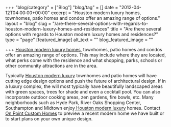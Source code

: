 +++
"blog/category" = ["Blog"]
"blog/tag" = []
date = "2012-04-12T04:00:00+00:00"
excerpt = "Houston modern luxury homes, townhomes, patio homes and condos offer an amazing range of options."
layout = "blog"
slug = "/are-there-several-options-with-regards-to-houston-modern-luxury-homes-and-residences"
title = "Are there several options with regards to Houston modern luxury homes and residences?"
type = "page"
[featured_image]
alt_text = ""
blog_featured_image = ""

+++
[Houston modern luxury homes](https://onpointcustomhomes.com/in-progress/our-work/ "For Sale"), townhomes, patio homes and condos offer an amazing range of options. This may include where they are located, what perks come with the residence and what shopping, parks, schools or other community attractions are in the area.

Typically [Houston modern luxury](https://onpointcustomhomes.com/in-progress/our-work/ "For Sale") townhomes and patio homes will have cutting edge design options and push the future of architectural design. If in a luxury complex, the will most typically have beautifully landscaped areas with green spaces, trees for shade and even a cocktail pool. You can also incorporate outdoor cooking areas, zen gardens, fire bowls, etc. Many neighborhoods such as Hyde Park, River Oaks Shopping Center, Southampton and Midtown enjoy[ Houston modern luxury](https://onpointcustomhomes.com/in-progress/our-work/ "For Sale") homes. Contact [On Point Custom Homes](https://onpointcustomhomes.com/) to preview a recent modern home we have built or to start plans on your own unique design.